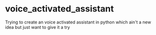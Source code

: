 # voice_activated_assistant
Trying to create an voice activated assistant in python which ain't a new idea but just want to give it a try
